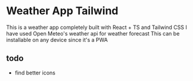 # Weather App Tailwind

This is a weather app completely built with React + TS and Tailwind CSS
I have used Open Meteo's weather api for weather forecast
This can be installable on any device since it's a PWA

## todo

- find better icons
